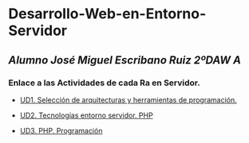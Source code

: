 # Desarrollo-Web-en-Entorno-Servidor

## *Alumno José Miguel Escribano Ruiz 2ºDAW A*

### Enlace a las Actividades de cada Ra en Servidor.

- [ UD1. Selección de arquitecturas y herramientas de programación.](https://)
  
- [UD2. Tecnologías entorno servidor. PHP](U2/)
  
- [UD3. PHP. Programación](U3/)